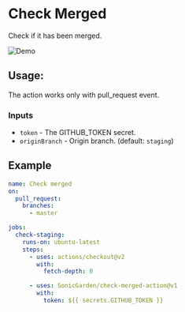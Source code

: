 # Check Merged

Check if it has been merged.

![Demo](https://i.gyazo.com/1a7f81b217002632e64268a3407777a1.png)

## Usage:

The action works only with pull_request event.

### Inputs

- `token` - The GITHUB_TOKEN secret.
- `originBranch` - Origin branch. (default: `staging`)

## Example

```yaml
name: Check merged
on:
  pull_request:
    branches:
      - master

jobs:
  check-staging:
    runs-on: ubuntu-latest
    steps:
      - uses: actions/checkout@v2
        with:
          fetch-depth: 0

      - uses: SonicGarden/check-merged-action@v1
        with:
          token: ${{ secrets.GITHUB_TOKEN }}
```
